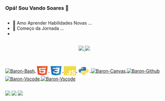 ### Opá! Sou Vando Soares 👋

##
- 🔭 Amo Aprender Habilidades Novas ...
- 🌱 Começo da Jornada ...
- 
##
<div align="center">
  <a href="https://github.com/Baron-root">
  <img height="180em" src="https://github-readme-stats.vercel.app/api?username=Baron-root&show_icons=true&theme=cobalt&include_all_commits=true&count_private=true"/>
  <img height="180em" src="https://github-readme-stats.vercel.app/api/top-langs/?username=Baron-root&layout=compact&langs_count=7&theme=cobalt"/>
</div>
 
  ##
  
<div style="display: inline_block"><br>
   <img align="center" alt="Baron-Bash" height="30" width="40" src="https://cdn.jsdelivr.net/gh/devicons/devicon/icons/bash/bash-original.svg" />
  <img align="center" alt="Baron-HTML" height="30" width="40" src="https://raw.githubusercontent.com/devicons/devicon/master/icons/html5/html5-original.svg">
  <img align="center" alt="Baron-CSS" height="30" width="40" src="https://raw.githubusercontent.com/devicons/devicon/master/icons/css3/css3-original.svg">
  <img align="center" alt="Baron-Js" height="30" width="40" src="https://raw.githubusercontent.com/devicons/devicon/master/icons/javascript/javascript-plain.svg">
  <img align="center" alt="Baron-Python" height="30" width="40" src="https://raw.githubusercontent.com/devicons/devicon/master/icons/python/python-original.svg">
  <img align="center" alt="Baron-Canvas" height="30" width="40" src="https://cdn.jsdelivr.net/gh/devicons/devicon/icons/canva/canva-original.svg" />
  <img align="center" alt="Baron-Github" height="30" width="40" src="https://cdn.jsdelivr.net/gh/devicons/devicon/icons/github/github-original-wordmark.svg" />
  <img align="center" alt="Baron-Vscode" height="30" width="40" src="https://cdn.jsdelivr.net/gh/devicons/devicon/icons/vscode/vscode-original.svg" />
  <img align="center" alt="Baron-Vscode" height="30" width="40" src="https://cdn.jsdelivr.net/gh/devicons/devicon/icons/debian/debian-plain.svg" />

  



  </div>
  
  ##

<div> 
 
  <a href="https://www.instagram.com/soares.vando/" target="_blank"><img src="https://img.shields.io/badge/-Instagram-%23E4405F?style=for-the-badge&logo=instagram&logoColor=white" target="_blank"></a> 
  <a href = "mailto:vandosoaresdc@gmail.com"><img src="https://img.shields.io/badge/-Gmail-%23333?style=for-the-badge&logo=gmail&logoColor=white" target="_blank"></a>
  <a href="https://www.linkedin.com/in/vando-soares-825b01124/" target="_blank"><img src="https://img.shields.io/badge/-LinkedIn-%230077B5?style=for-the-badge&logo=linkedin&logoColor=white" target="_blank"></a> 
  
</div>



